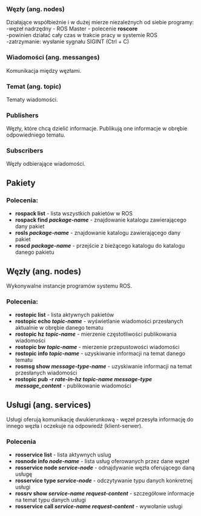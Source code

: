 ### Węzły (ang. nodes)  
Działające współbieżnie i w dużej mierze niezależnych od siebie programy:  
-węzeł nadrzędny - ROS Master - polecenie **roscore**  
-powinien działać cały czas w trakcie pracy w systemie ROS  
-zatrzymanie: wysłanie sygnału SIGINT (Ctrl + C)  

### Wiadomości (ang. messanges)  
Komunikacja między węzłami.  

### Temat (ang. topic)  
Tematy wiadomości.  

### Publishers   
Węzły, które chcą dzielić informacje. Publikują one informacje w obrębie odpowiedniego tematu.  

### Subscribers  
Węzły odbierające wiadomości.  

## Pakiety  

### Polecenia:  
- **rospack list** - lista wszystkich pakietów w ROS
- **rospack find _package-name_** - znajdowanie katalogu zawierającego dany pakiet  
- **rosls _package-name_** - znajdowanie katalogu zawierającego dany pakiet  
- **roscd _package-name_** - przejście z bieżącego katalogu do katalogu danego pakietu  

## Węzły (ang. nodes)  
Wykonywalne instancje programów systemu ROS.  

### Polecenia:  
- **rostopic list** - lista aktywnych pakietów  
- **rostopic echo _topic-name_** - wyświetlanie wiadomości przesłanych aktualnie w obrębie danego tematu  
- **rostopic hz _topic-name_** - mierzenie częstotliwości publikowania wiadomości  
- **rostopic bw _topic-name_** - mierzenie przepustowości wiadomości  
- **rostopic info _topic-name_** - uzyskiwanie informacji na temat danego tematu  
- **rosmsg show _message-type-name_** - uzyskiwanie informacji na temat przesłanych wiadomości  
- **rostopic pub -r _rate-in-hz_ _topic-name_ _message-type_ _message_content_** - publikowanie wiadomości  

## Usługi (ang. services)  

Usługi oferują komunikację dwukierunkową - węzeł przesyła informację do innego węzła i oczekuje na odpowiedź (klient-serwer).

### Polecenia  
- **rosservice list** - lista aktywnych uslug  
- **rosnode info _node-name_** - lista usług oferowanych przez dane węzeł  
- **rosservice node _service-node_** - odnajdywanie węzła oferującego daną usługę  
- **rosservice type _service-node_** - odczytywanie typu danych konkretnej usługi  
- **rossrv show _service-name_ _request-content_** - szczegółowe informacje na temat typu danych usługi  
- **rosservice call _service-name_ _request-content_** - wywołanie usługi  
